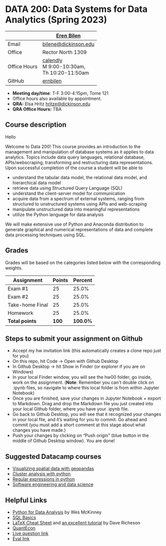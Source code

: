 # DATA 200: Data Systems for Data Analytics (Spring 2023)

|              | [Eren Bilen](http://ernbilen.github.io)                                                                         |
| ------------ | --------------------------------------------------------------------------------------------------------------- |
| Email        | [bilene@dickinson.edu](mailto:bilene@dickinson.edu)                                                             |
| Office       | Rector North 1309                                                                                               |
| Office Hours | [calendly](https://calendly.com/bilene/office-meeting?month=2023-01) <br> M 9:00-10:30am, <br> Th 10:20-11:50am |
| GitHub       | [ernbilen](https://github.com/ernbilen)                                                                         |

- **Meeting day/time**: T-F 3:00-4:15pm, Tome 121
- Office hours also available by appointment.
- **QRA:** Elsa Hritz [hritze@dickinson.edu](mailto:hritze@dickinson.edu)
- **QRA Office Hours:** TBA

## Course description

Hello

Welcome to Data 200! This course provides an introduction to the management and manipulation of database systems as it applies to data analytics. Topics include data query languages, relational database, APIs/webscraping, transforming and restructuring data representations. Upon successful completion of the course a student will be able to

- understand the tabular data model, the relational data model, and hierarchical data model
- retrieve data using Structured Query Language (SQL)
- understand the client-server model for communication
- acquire data from a spectrum of external systems, ranging from structured to unstructured systems using APIs and web-scraping
- manipulate unstructured data into meaningful representations
- utilize the Python language for data analysis

We will make extensive use of Python and Anaconda distribution to generate graphical and numerical representations of data and complete data processing techniques using SQL.

## Grades

Grades will be based on the categories listed below with the corresponding weights.

| Assignment       | Points  | Percent    |
| ---------------- | ------- | ---------- |
| Exam #1          | 25      | 25.0%      |
| Exam #2          | 25      | 25.0%      |
| Take-home Final  | 25      | 25.0%      |
| Homework         | 25      | 25.0%      |
| **Total points** | **100** | **100.0%** |

## Steps to submit your assignment on Github

- Accept my hw invitation link (this automatically creates a clone repo just for you)
- On this repo, hit Code -> Open with Github Desktop
- In Github Desktop -> hit Show in Finder (or explorer if you are on Windows)
- In your local Finder window, you will see the hw00 folder, go inside, work on the assignment. (**Note**: Remember you can't double click on .ipynb files, so navigate to where this local folder is from within Jupyter Notebook)
- Once you are finished, save your changes in Jupyter Notebook + export to Markdown. Drag and drop the Markdown file you just created into your local Github folder, where you have your .ipynb file.
- Go back to Github Desktop, you will see that it recognized your changes in your local file, and it’s waiting for you to commit. Go ahead and commit (you must add a short comment at this stage about what changes you have made.)
- Push your changes by clicking on “Push origin” (blue button in the middle of Github Desktop window). You are done!

## Suggested Datacamp courses

- [Visualizing spatial data with geopandas](https://app.datacamp.com/learn/courses/visualizing-geospatial-data-in-python)
- [Cluster analysis with python](https://app.datacamp.com/learn/courses/cluster-analysis-in-python)
- [Regular expressions in python](https://app.datacamp.com/learn/courses/regular-expressions-in-python)
- [Software engineering and data science](https://app.datacamp.com/learn/courses/software-engineering-for-data-scientists-in-python)

## Helpful Links

- [Python for Data Analysis](https://bedford-computing.co.uk/learning/wp-content/uploads/2015/10/Python-for-Data-Analysis.pdf) by Wes McKinney
- [SQL Basics](https://learnsql.com/blog/sql-basics-cheat-sheet/sql-basics-cheat-sheet-a4.pdf)
- [LaTeX Cheat Sheet](http://users.dickinson.edu/~richesod/latex/latexcheatsheet.pdf) and [an excellent tutorial](https://www.youtube.com/watch?v=NXW4cbHBthY) by Dave Richeson
- [QuantEcon](https://quantecon.org)
- [Live question link](https://itempool.com/ernbilen/live)
- [Eval link](https://dickinson.campuslabs.com/courseeval)
